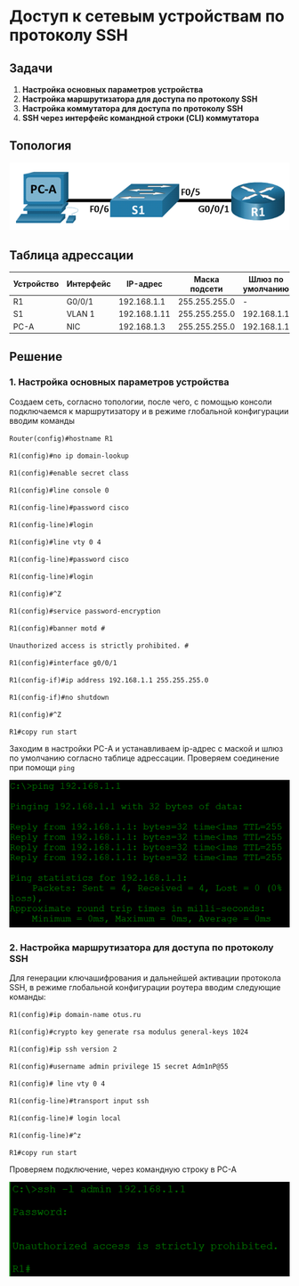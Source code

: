 # Доступ к сетевым устройствам по протоколу SSH
## Задачи
1. **Настройка основных параметров устройства**
2. **Настройка маршрутизатора для доступа по протоколу SSH**
3. **Настройка коммутатора для доступа по протоколу SSH**
4. **SSH через интерфейс командной строки (CLI) коммутатора**
## Топология

![alt text](image.png)

## Таблица адрессации
Устройство | Интерфейс | IP-адрес | Маска подсети | Шлюз по умолчанию 
--- | --- | --- | --- | ---
R1 | G0/0/1 | 192.168.1.1 | 255.255.255.0 | - 
S1 | VLAN 1  | 192.168.1.11 | 255.255.255.0 | 192.168.1.1
PC-A | NIC | 192.168.1.3 | 255.255.255.0 | 192.168.1.1
## Решение 
### 1. **Настройка основных параметров устройства**
Создаем сеть, согласно топологии, после чего, с помощью консоли подключаемся к маршрутизатору и в режиме глобальной конфигурации вводим команды 

`Router(config)#hostname R1`

`R1(config)#no ip domain-lookup`

`R1(config)#enable secret class`

`R1(config)#line console 0`

`R1(config-line)#password cisco`

`R1(config-line)#login`

`R1(config)#line vty 0 4`

`R1(config-line)#password cisco`

`R1(config-line)#login`

`R1(config)#^Z`

`R1(config)#service password-encryption`

`R1(config)#banner motd #`

`Unauthorized access is strictly prohibited. #`

`R1(config)#interface g0/0/1`

`R1(config-if)#ip address 192.168.1.1 255.255.255.0`

`R1(config-if)#no shutdown`

`R1(config)#^Z`

`R1#copy run start`

Заходим в настройки PC-A  и устанавливаем ip-адрес с маской и шлюз по умолчанию согласно таблице адрессации. Проверяем соединение при помощи `ping`

![alt text](image-1.png)

### 2. **Настройка маршрутизатора для доступа по протоколу SSH**

Для генерации ключашифрования и дальнейшей активации протокола SSH, в режиме глобальной конфигурации роутера вводим следующие команды:

`R1(config)#ip domain-name otus.ru`

`R1(config)#crypto key generate rsa modulus general-keys 1024`

`R1(config)#ip ssh version 2`

`R1(config)#username admin privilege 15 secret Adm1nP@55`

`R1(config)# line vty 0 4`

`R1(config-line)#transport input ssh`

`R1(config-line)# login local`

`R1(config-line)#^z`

`R1#copy run start`

Проверяем подключение, через командную строку в PC-A 

![](image-2.png)

